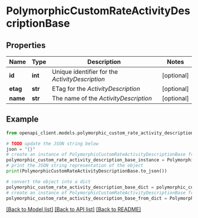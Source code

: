 # PolymorphicCustomRateActivityDescriptionBase


## Properties

Name | Type | Description | Notes
------------ | ------------- | ------------- | -------------
**id** | **int** | Unique identifier for the *ActivityDescription* | [optional] 
**etag** | **str** | ETag for the *ActivityDescription* | [optional] 
**name** | **str** | The name of the *ActivityDescription* | [optional] 

## Example

```python
from openapi_client.models.polymorphic_custom_rate_activity_description_base import PolymorphicCustomRateActivityDescriptionBase

# TODO update the JSON string below
json = "{}"
# create an instance of PolymorphicCustomRateActivityDescriptionBase from a JSON string
polymorphic_custom_rate_activity_description_base_instance = PolymorphicCustomRateActivityDescriptionBase.from_json(json)
# print the JSON string representation of the object
print(PolymorphicCustomRateActivityDescriptionBase.to_json())

# convert the object into a dict
polymorphic_custom_rate_activity_description_base_dict = polymorphic_custom_rate_activity_description_base_instance.to_dict()
# create an instance of PolymorphicCustomRateActivityDescriptionBase from a dict
polymorphic_custom_rate_activity_description_base_from_dict = PolymorphicCustomRateActivityDescriptionBase.from_dict(polymorphic_custom_rate_activity_description_base_dict)
```
[[Back to Model list]](../README.md#documentation-for-models) [[Back to API list]](../README.md#documentation-for-api-endpoints) [[Back to README]](../README.md)


